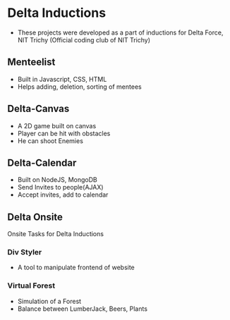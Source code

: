 # Delta Inductions
* These projects were developed as a part of inductions for Delta Force, NIT Trichy (Official coding club of NIT Trichy)
## Menteelist
* Built in Javascript, CSS, HTML
* Helps adding, deletion, sorting of mentees

## Delta-Canvas
* A 2D game built on canvas
* Player can be hit with obstacles
* He can shoot Enemies

## Delta-Calendar
* Built on NodeJS, MongoDB
* Send Invites to people(AJAX)
* Accept invites, add to calendar

## Delta Onsite
Onsite Tasks for Delta Inductions
### Div Styler
* A tool to manipulate frontend of website
### Virtual Forest
* Simulation of a Forest
* Balance between LumberJack, Beers, Plants
